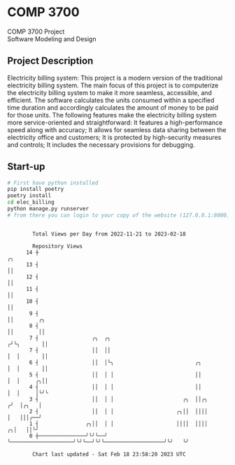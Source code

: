 # COMP 3700
COMP 3700 Project  
Software Modeling and Design
## Project Description
Electricity billing system: This project is a modern version of the traditional electricity billing system. The main focus of this project is to computerize the electricity billing system to make it more seamless, accessible, and efficient. The software calculates the units consumed within a specified time duration and accordingly calculates the amount of money to be paid for those units. The following features make the electricity billing system more service-oriented and straightforward: It features a high-performance speed along with accuracy; It allows for seamless data sharing between the electricity office and customers; It is protected by high-security measures and controls; It includes the necessary provisions for debugging.

## Start-up
```bash
# First have python installed
pip install poetry
poetry install
cd elec_billing
python manage.py runserver
# from there you can login to your copy of the website (127.0.0.1:8000), default creds are admin/admin
```

```

        Total Views per Day from 2022-11-21 to 2023-02-18

        Repository Views
      14 ┼                                                                             ╭╮
      13 ┤                                                                             ││
      12 ┤                                                                             ││
      11 ┤                                                                             ││
      10 ┤                                                                             ││
       9 ┤                                                                             ││        ╭╮
       8 ┤                                                                             ││        ││
       7 ┤                 ╭╮  ╭╮                                                     ╭╯╰╮       ││
       7 ┤                 ││  ││                                                     │  │       ││
       6 ┤                 ││  │╰╮                          ╭╮                        │  │       ││
       5 ┤                 ││  │ │                          ││                        │  │     ╭╮││
       4 ┤                 ││  │ │                          ││                        │  │     │╰╯╰
       3 ┤                 ││  │ │                      ╭╮  ││╭╮                     ╭╯  │╭╮   │
       2 ┤                 ││  │ │                    ╭╮││  ││││                     │   │││╭──╯
       1 ┤               ╭╮││  │ │                    ││││  ││││                   ╭╮│   ││╰╯
       0 ┼───────────────╯╰╯╰──╯ ╰────────────────────╯╰╯╰──╯╰╯╰───────────────────╯╰╯   ╰╯

        Chart last updated - Sat Feb 18 23:58:20 2023 UTC
        
```
